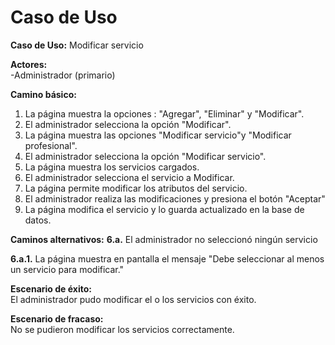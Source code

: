 # Caso de Uso

**Caso de Uso:** Modificar servicio

**Actores:**   
\-Administrador (primario)


**Camino básico:** 

1. La página muestra la opciones : "Agregar", "Eliminar" y "Modificar".
2. El administrador selecciona la opción "Modificar".
3. La página muestra las opciones "Modificar servicio"y "Modificar profesional".
4. El administrador selecciona la opción "Modificar servicio".
5. La página muestra los servicios cargados.
6. El administrador selecciona el servicio a Modificar.
7. La página permite modificar los atributos del servicio.
8. El administrador realiza las modificaciones y presiona el botón "Aceptar"
9. La página modifica el servicio y lo guarda actualizado en la base de datos.
    

**Caminos alternativos:** 
**6.a.** El administrador no seleccionó ningún servicio

**6.a.1.** La página muestra en pantalla el mensaje "Debe seleccionar al menos un servicio para modificar."

**Escenario de éxito:**   
El administrador pudo modificar el o los servicios con éxito.

**Escenario de fracaso:**  
No se pudieron modificar los servicios correctamente.

